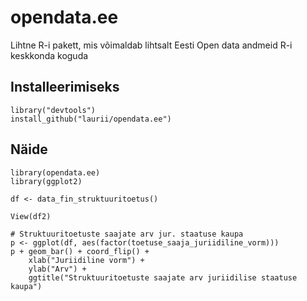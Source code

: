 # opendata.ee

Lihtne R-i pakett, mis võimaldab lihtsalt Eesti Open data andmeid R-i keskkonda koguda

## Installeerimiseks

```
library("devtools")
install_github("laurii/opendata.ee")
```

## Näide

```
library(opendata.ee)
library(ggplot2)

df <- data_fin_struktuuritoetus()

View(df2)

# Struktuuritoetuste saajate arv jur. staatuse kaupa
p <- ggplot(df, aes(factor(toetuse_saaja_juriidiline_vorm)))
p + geom_bar() + coord_flip() +
    xlab("Juriidiline vorm") +
    ylab("Arv") +
    ggtitle("Struktuuritoetuste saajate arv juriidilise staatuse kaupa")
```


